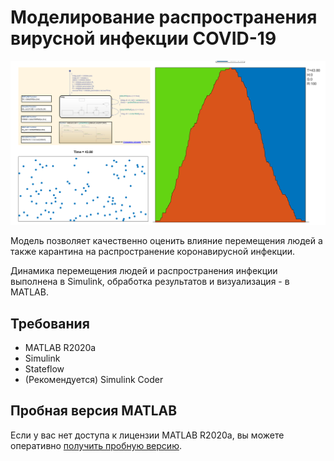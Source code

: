 # Моделирование распространения вирусной инфекции COVID-19

![](./doc/img1.png)

Модель позволяет качественно оценить влияние перемещения людей а также карантина на распространение коронавирусной инфекции.

Динамика перемещения людей и распространения инфекции выполнена в Simulink, обработка результатов и визуализация - в MATLAB.

## Требования

* MATLAB R2020a
* Simulink
* Stateflow
* (Рекомендуется) Simulink Coder

## Пробная версия MATLAB

Если у вас нет доступа к лицензии MATLAB R2020a, вы можете оперативно [получить пробную версию](https://exponenta.ru/news/better-at-home-nl).
